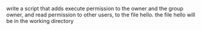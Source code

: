 write a script that adds execute permission to the owner and the group owner, and read permission to other users, to the file hello. the file hello will be in the working directory
